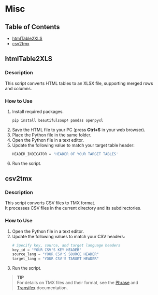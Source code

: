 # Misc  

## Table of Contents  
- [htmlTable2XLS](#htmltable2xls)  
- [csv2tmx](#csv2tmx)  

## htmlTable2XLS  

### Description  
This script converts HTML tables to an XLSX file, supporting merged rows and columns.  

### How to Use  
1. Install required packages.
   ```python
   pip install beautifulsoup4 pandas openpyxl
   ```
2. Save the HTML file to your PC (press **Ctrl+S** in your web browser).  
3. Place the Python file in the same folder.
4. Open the Python file in a text editor.  
5. Update the following value to match your target table header:  
   ```python
   HEADER_INDICATOR = 'HEADER OF YOUR TARGET TABLES'
   ```  
6. Run the script.

   
## csv2tmx  

### Description  
This script converts CSV files to TMX format.  
It processes CSV files in the current directory and its subdirectories.  

### How to Use  
1. Open the Python file in a text editor.  
2. Update the following values to match your CSV headers:  
   ```python
   # Specify key, source, and target language headers
   key_id = "YOUR CSV'S KEY HEADER"
   source_lang = "YOUR CSV'S SOURCE HEADER"
   target_lang = "YOUR CSV'S TARGET HEADER"
   ```  
3. Run the script.  

> **TIP**  
> For details on TMX files and their format, see the [Phrase](https://support.phrase.com/hc/ja/articles/6111346531484--TMX-Strings) and [Transifex](https://help.transifex.com/en/articles/6838724-tmx-files-and-format) documentation.  
